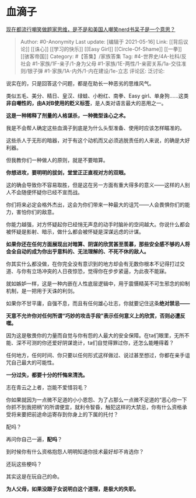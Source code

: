 # 血滴子
[现在都流行嘲笑做题家思维，是不是和美国人嘲笑nerd书呆子是一个意思？](https://www.zhihu.com/question/413158786/answer/1638970903)

> Author: #0-Anonymity
> Last update: [编辑于 2021-05-16]
> Link:  [[背后议论]] [[诛心]] [[学习的快乐]] [[Easy Girl]] [[Circle-Of-Shame]] [[一拳]] [[骇客帝国]]
> Category: #【答集】/家族答集
> Tag: #4-世界史/4A-社科/反社会 #1-家族/1F-亲子/1-身为父母 #1-家族/1E-两性/1-亲密关系/1a-交往准则/银子弹 #1-家族/1A-内外/1-内在建设/1e-立志
> 评论区:
> 泛讨论:

说实在的，只是回答这个问题，都是在助长一种恶劣的思维风气。

类似五毛、美分、精日、皇汉、绿蛙、小粉红、南拳、Easy girl、单身狗……这类**非自嘲性的，由A对B使用的贬义标签**，是人类对语言最大的恶用之一。

**这是一种稀释了剂量的人格谋杀，一种微型诛心之术。**

我是不会帮人确定这些血滴子到底是为什么头型准备、使用时应该怎样瞄准的。

这些杀人于无形的暗器，对于有这个动机而又必须逃脱责任的人来说，的确是大好利器。

但我教你们一种做人的原则，就是不要暗算。

**你想进攻，要明明的拔剑，堂堂正正直视对方的双眼。**

这的确会导致你不容易取胜，但是这在另一方面有重大得多的意义——这样的人别人不会随便怀疑你已经不宣而战。

你们将来必定会格外杰出，这会为你们带来一种最大的诅咒——人会畏惧你们的能力，害怕你们的敌意。

你能力越强，对方怀疑起你已经悄无声息的动手时脑补的空间越大。你说什么都会被怀疑是影射、暗示，做什么都会被怀疑是深谋远虑的计谋。

**如果你还在任何方面展现出对暗算、阴谋的欣赏甚至羡慕，那些安全感不够的人将会全自动的成为你出乎意料的、无法理解的、不死不休的敌人。**

你其实什么都没做，在你完全没有意识到的地方却会有无数你根本不记得打过交道、与你有立场冲突的人日夜惊恐，觉得你在步步紧逼，为此夜不能寐。

就如嫉妒一样，这是一种内嵌在人性底层逻辑中，用于震慑精英不可生邪念的抑制机制，是一把用于天诛的利剑。

如果你不甘平庸，自强不息，而且有任何雄心壮志，你就要记住这条**绝对禁忌——**

**天意不允许你对任何所谓“巧妙的攻击手段”表示任何意义上的欣赏，否则必遭反噬。**

因为这是敬畏你的力量而自觉与你有怨的人最大的安全保障。在ta们眼里，无所不能、深不可测的你还爱好阴谋诡计，ta们自觉得罪过你，还怎么能睡得着？

任何地方，任何时间、你只要以任何形式这样做过、说过甚至想过，你都在亲手诅咒自己最大的可能性。

**一分过失，都要十分的忏悔来清洗。**

志在青云之上者，岂能不爱惜羽毛？

你如果就因为一点微不足道的小小恩怨、为了占那么一点微不足道的“恶心你一下你抓不到我把柄”的所谓便宜，就利令智昏，触犯这样的大禁忌，你有什么资格承受将来要把前途命运寄存到你身上的下属的托付？

配吗？

再问你自己一遍，**配吗**？

到时候你有什么资格抱怨人明明知道你技术最好却不肯选你？

还玩这些梗吗？

其实这是在玩自己的命。

**为人父母，如果没跟子女说明白这个道理，是极大的失职。**
